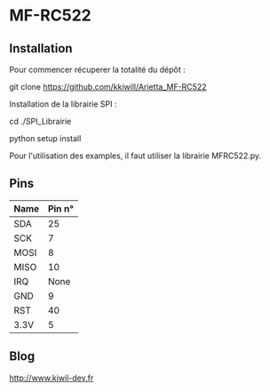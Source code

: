 MF-RC522
==============
## Installation ##

Pour commencer récuperer la totalité du dépôt :

git clone https://github.com/kkiwill/Arietta_MF-RC522

Installation de la librairie SPI :

cd ./SPI_Librairie

python setup install

Pour l'utilisation des examples, il faut utiliser la librairie MFRC522.py.

## Pins ##

| Name | Pin n°|
|------|-------|
| SDA  | 25    |
| SCK  | 7     |
| MOSI | 8     |
| MISO | 10    |
| IRQ  | None  |
| GND  | 9     |
| RST  | 40    |
| 3.3V | 5     |

## Blog ##
http://www.kiwil-dev.fr
